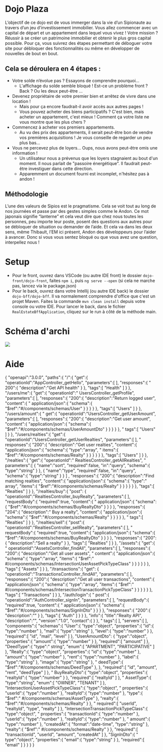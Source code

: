 # Dojo Plaza

L’objectif de ce dojo est de vous immerger dans la vie d’un Sipionaute au travers d’un jeu d’investissement immobilier.
Vous allez commencer avec un capital de départ et un appartement dans lequel vous vivez ! Votre mission ? Réussir à se
créer un patrimoine immobilier et obtenir le plus gros capital possible. Pour ça, vous suivrez des étapes permettant de
déboguer votre site pour débloquer des fonctionnalités ou même en développer de nouvelles de bout en bout.

## Cela se déroulera en 4 étapes :

- Votre solde n’évolue pas ? Essayons de comprendre pourquoi...
    - L'affichage du solde semble bloqué ! Est-ce un problème front ? Back ? Ou les deux peut-être ...
- Devenez propriétaire de votre premier bien et arrêtez de vivre dans une location !
    - Mais pour ça encore faudrait-il avoir accès aux autres pages !
    - Vous pouvez acheter des biens participatifs ? C'est bien, mais acheter un appartement, c'est mieux ! Comment ça
      votre liste ne vous montre que les plus chers ?
- Commencez à acheter vos premiers appartements.
    - Au vu des prix des appartements, il serait peut-être bon de vendre vos premières acquisitions ! Je vous conseille
      de regarder un peu plus bas...
- Vous ne percevez plus de loyers... Oups, nous avons peut-être omis une information !
    - Un utilisateur nous a prévenus que les loyers stagnaient au bout d'un moment. Il nous parlait de "passoire
      énergétique". Il faudrait peut-être investiguer dans cette direction.
    - Apparemment un document fourni est incomplet, n'hésitez pas à andon !

## Méthodologie

L’une des valeurs de Sipios est le pragmatisme. Cela se voit tout au long de nos journées et passe par des gestes
simples comme le Andon. Ce mot japonais signifie “lanterne” et cela veut dire que chez nous toutes les personnes, peu
importe leur poste, posent des questions aux autres pour se débloquer de situation ou demander de l’aide. Et cela va
dans les deux sens, même Thibault, l’EM ici présent, Andon des développeurs pour l’aider à avancer. Donc si vous vous
sentez bloqué ou que vous avez une question, interpellez nous !

# Setup

- Pour le front, ouvrez dans VSCode (ou autre IDE front) le dossier `dojo-front/dojo-front`, faites `npm i`,
  puis `ng serve --open` (si cela ne marche pas, lancez via le package.json)
- Pour le back, ouvrez dans votre Intellij (ou autre IDE back) le dossier `dojo-bff/dojo-bff`. Il va normalement comprendre
  d'office que c'est un projet Maven. Faites la commande `mvn clean install` depuis votre console ou votre IDE. Pour lancer le back, dans le fichier `RealEstateBffApplication`, cliquez sur
  le run à côté de la méthode main.

# Schéma d'archi

![](archi.png)

# Aide

{ "openapi":"3.0.0", "paths":{ "/":{ "get":{ "operationId":"AppController_getHello", "parameters":[ ], "responses":{ "
200":{ "description":"Get API health" } }, "tags":[ "Health" ] } }, "/users/me":{ "get":{ "operationId":"
UsersController_getProfile", "parameters":[ ], "responses":{ "200":{ "description":"Return logged user", "content":{ "
application/json":{ "schema":{ "$ref":"#/components/schemas/User" } } } } }, "tags":[ "Users" ] } }, "/users/amount":{ "
get":{ "operationId":"UsersController_getUserAmount", "parameters":[ ], "responses":{ "200":{ "description":"Get user
amount", "content":{ "application/json":{ "schema":{ "$ref":"#/components/schemas/UserAmountDto" } } } } }, "
tags":[ "Users" ] } }, "/users/realties":{ "get":{ "operationId":"UsersController_getUserRealties", "parameters":[ ], "
responses":{ "200":{ "description":"Get user realties", "content":{ "application/json":{ "schema":{ "type":"array", "
items":{ "$ref":"#/components/schemas/Realty" } } } } } }, "tags":[ "Users" ] } }, "/realties":{ "get":{ "operationId":"
RealtiesController_getAllRealties", "
parameters":[ { "name":"sort", "required":false, "in":"query", "schema":{ "type":"string" } }, { "name":"type", "required":false, "in":"query", "schema":{ "type":"string" } } ]
, "responses":{ "200":{ "description":"Find matching realties", "content":{ "application/json":{ "schema":{ "type":"
array", "items":{ "$ref":"#/components/schemas/Realty" } } } } } }, "tags":[ "Realties" ] } }, "/realties/buy":{ "post":
{ "operationId":"RealtiesController_buyRealty", "parameters":[ ], "requestBody":{ "required":true, "content":{ "
application/json":{ "schema":{ "$ref":"#/components/schemas/BuyRealtyDto" } } } }, "responses":{ "204":{ "description":"
Buy a realty", "content":{ "application/json":{ "schema":{ "$ref":"#/components/schemas/Realty" } } } } }, "
tags":[ "Realties" ] } }, "/realties/sell":{ "post":{ "operationId":"RealtiesController_sellRealty", "parameters":[ ], "
requestBody":{ "required":true, "content":{ "application/json":{ "schema":{ "$ref":"#/components/schemas/BuyRealtyDto" }
} } }, "responses":{ "200":{ "description":"Sell a realty" } }, "tags":[ "Realties" ] } }, "/assets":{ "get":{ "
operationId":"AssetsController_findAll", "parameters":[ ], "responses":{ "200":{ "description":"Get all user assets", "
content":{ "application/json":{ "schema":{ "type":"array", "items":{ "$ref":"
#/components/schemas/IntersectionUserAssetPickTypeClass" } } } } } }, "tags":[ "Assets" ] } }, "/transactions":{ "get":
{ "operationId":"TransactionsController_findAll", "parameters":[ ], "responses":{ "200":{ "description":"Get all user
transactions", "content":{ "application/json":{ "schema":{ "type":"array", "items":{ "$ref":"
#/components/schemas/IntersectionTransactionPickTypeClass" } } } } } }, "tags":[ "Transactions" ] } }, "/auth/login":{ "
post":{ "operationId":"AuthController_signIn", "parameters":[ ], "requestBody":{ "required":true, "content":{ "
application/json":{ "schema":{ "$ref":"#/components/schemas/SignInDto" } } } }, "responses":{ "200":{ "description":"" }
}, "tags":[ "Auth" ] } } }, "info":{ "title":"Realty API", "description":"", "version":"1.0", "contact":{ } }, "
tags":[ ], "servers":[ ], "components":{ "schemas":{ "User":{ "type":"object", "properties":{ "id":{ "type":"number"
}, "mail":{ "type":"string" }, "level":{ "type":"number" } }, "required":[ "id", "mail", "level" ] }, "UserAmountDto":
{ "type":"object", "properties":{ "amount":{ "type":"number" } }, "required":[ "amount" ] }, "DeedType":{ "type":"
string", "enum":[ "APARTMENT", "PARTICIPATIVE" ] }, "Realty":{ "type":"object", "properties":{ "id":{ "type":"number"
}, "amount":{ "type":"number" }, "rent":{ "type":"number" }, "label":{ "type":"string" }, "image":{ "type":"string" }, "
deedType":{ "$ref":"#/components/schemas/DeedType" }, }, "required":[ "id", "amount", "rent", "deedType" ] }, "
BuyRealtyDto":{ "type":"object", "properties":{ "realtyId":{ "type":"number" } }, "required":[ "realtyId" ] }, "
AssetType":{ "type":"string", "enum":[ "OWNER", "TENANT" ] }, "IntersectionUserAssetPickTypeClass":{ "type":"object", "
properties":{ "userId":{ "type":"number" }, "realtyId":{ "type":"number" }, "type":{ "$ref":"
#/components/schemas/AssetType" }, "realty":{ "$ref":"#/components/schemas/Realty" } }, "
required":[ "userId", "realtyId", "type", "realty" ] }, "IntersectionTransactionPickTypeClass":{ "type":"object", "
properties":{ "transactionId":{ "type":"number" }, "userId":{ "type":"number" }, "realtyId":{ "type":"number" }, "
amount":{ "type":"number" }, "createdAt":{ "format":"date-time", "type":"string" }, "realty":{ "$ref":"
#/components/schemas/Realty" } }, "required":[ "transactionId", "userId", "amount", "createdAt" ] }, "SignInDto":{ "
type":"object", "properties":{ "email":{ "type":"string" } }, "required":[ "email" ] } } } }
